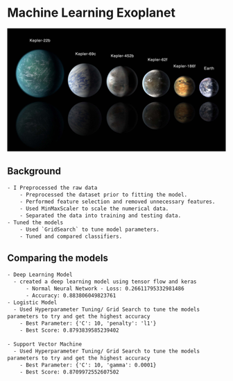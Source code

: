 # Machine Learning Exoplanet

![1-Logo](Images/planets.jpg)

## Background
    - I Preprocessed the raw data
        - Preprocessed the dataset prior to fitting the model.
        - Performed feature selection and removed unnecessary features.
        - Used MinMaxScaler to scale the numerical data.
        - Separated the data into training and testing data.
    - Tuned the models
        - Used `GridSearch` to tune model parameters.
        - Tuned and compared classifiers.
## Comparing the models 
    - Deep Learning Model
      - created a deep learning model using tensor flow and keras 
          - Normal Neural Network - Loss: 0.26611795332981486
          - Accuracy: 0.883806049823761
    - Logistic Model
      - Used Hyperparameter Tuning/ Grid Search to tune the models parameters to try and get the highest accuracy 
        - Best Parameter: {'C': 10, 'penalty': 'l1'}
        - Best Score: 0.8793839585239402
        
    - Support Vector Machine 
      - Used Hyperparameter Tuning/ Grid Search to tune the models parameters to try and get the highest accuracy 
        - Best Parameter: {'C': 10, 'gamma': 0.0001}
        - Best Score: 0.8709972552607502
        
    
